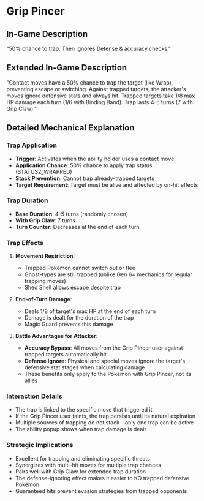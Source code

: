 # Grip Pincer

## In-Game Description
"50% chance to trap. Then ignores Defense & accuracy checks."

## Extended In-Game Description
"Contact moves have a 50% chance to trap the target (like Wrap), preventing escape or switching. Against trapped targets, the attacker's moves ignore defensive stats and always hit. Trapped targets take 1/8 max HP damage each turn (1/6 with Binding Band). Trap lasts 4-5 turns (7 with Grip Claw)."

## Detailed Mechanical Explanation

### Trap Application
- **Trigger**: Activates when the ability holder uses a contact move
- **Application Chance**: 50% chance to apply trap status (STATUS2_WRAPPED)
- **Stack Prevention**: Cannot trap already-trapped targets
- **Target Requirement**: Target must be alive and affected by on-hit effects

### Trap Duration
- **Base Duration**: 4-5 turns (randomly chosen)
- **With Grip Claw**: 7 turns
- **Turn Counter**: Decreases at the end of each turn

### Trap Effects
1. **Movement Restriction**: 
   - Trapped Pokémon cannot switch out or flee
   - Ghost-types are still trapped (unlike Gen 6+ mechanics for regular trapping moves)
   - Shed Shell allows escape despite trap

2. **End-of-Turn Damage**:
   - Deals 1/8 of target's max HP at the end of each turn
   - Damage is dealt for the duration of the trap
   - Magic Guard prevents this damage

3. **Battle Advantages for Attacker**:
   - **Accuracy Bypass**: All moves from the Grip Pincer user against trapped targets automatically hit
   - **Defense Ignore**: Physical and special moves ignore the target's defensive stat stages when calculating damage
   - These benefits only apply to the Pokémon with Grip Pincer, not its allies

### Interaction Details
- The trap is linked to the specific move that triggered it
- If the Grip Pincer user faints, the trap persists until its natural expiration
- Multiple sources of trapping do not stack - only one trap can be active
- The ability popup shows when trap damage is dealt

### Strategic Implications
- Excellent for trapping and eliminating specific threats
- Synergizes with multi-hit moves for multiple trap chances
- Pairs well with Grip Claw for extended trap duration
- The defense-ignoring effect makes it easier to KO trapped defensive Pokémon
- Guaranteed hits prevent evasion strategies from trapped opponents